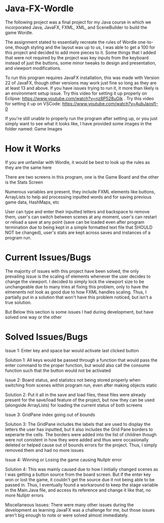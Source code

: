 # Java-FX-Wordle
The following project was a final project for my Java course in which we incorporated Java, JavaFX, FXML, XML, and SceneBuilder to build the game Wordle.

The assignment stated to essentially recreate the rules of Wordle one-to-one, though styling and the layout was up to us, I was able to get a 100 for this project and decided to add more pieces to it. Some things that I added that were not required by the project was key inputs from the keyboard instead of just the buttons, some minor tweaks to design and presentation, and viewport modifications.

To run this program requires JavaFX installation, this was made with Version 22 of JavaFX, though other versions may work just fine so long as they are at least 13 and above. If you have issues trying to run it, it more than likely is an environment setup issue. Try this video for setting it up properly on Eclipse: https://www.youtube.com/watch?v=nz8P528uGjk . Try this video for setting it up on VSCode: https://www.youtube.com/watch?v=AubJaosfI-0

If you're still unable to properly run the program after setting up, or you just simply want to see what it looks like, I have provided some images in the folder named: Game Images

# How it Works
If you are unfamilar with Wordle, it would be best to look up the rules as they are the same here

There are two screens in this program, one is the Game Board and the other is the Stats Screen

Numerous variables are present, they include FXML elements like buttons, ArrayLists to help aid processing inputted words and for saving previous game data, HashMaps, etc

User can type and enter their inputted letters and backspace to remove them, user's can switch between scenes at any moment, user's can restart or reload a save at any point (save can be loaded even after program termination due to being kept in a simple formatted text file that SHOULD NOT be changed), user's stats are kept across saves and instances of a program run.

# Current Issues/Bugs

The majority of issues with this project have been solved, the only prevailing issue is the scaling of elements whenever the user decides to change the viewport. I decided to simply lock the viewport size to be unchangeable due to many tries at fixing this problem, only to have the elmenents not look as good due to how FXML handles scaling. Thus, I partially put in a solution that won't have this problem noticed, but isn't a true solution.

But Below this section is some issues I had during development, but have solved one way or the other

# Solved Issues/Bugs

Issue 1: Enter key and space bar would activate last clicked button

Solution 1: All keys would be passed through a function that would pass the enter command to the proper function, but would also call the consume function such that the button would not be activated

Issue 2: Board status, and statistcs not being stored properly when switching from scenes within program run, even after making objects static

Solution 2: Put it all in the save and load files, these files were already present for the save/load feature of the project, but now they can be used (alongside ArrayLists) for loading the current status of both screens

Issue 3: GridPane index going out of bounds

Solution 3: The GridPane includes the labels that are used to display the letters the user has inputted, but it also includes the Grid Pane borders to seperarte the cells. The borders were added into the list of children though were not conistent in how they were added and thus were occasionally deleted or helped cause out of bounds errors for the project. Thus, I simply removed them and had no more issues

Issue 4: Winning or Losing the game causing Nullptr error

Solution 4: This was mainly caused due to how I initially changed scenes as I was getting a button source from the board screen. But if the enter key won or lost the game, it couldn't get the source due it not being able to be passed in. Thus, I eventually found a workaround to keep the stage variable in the Main.Java file, and access its reference and change it like that, no more Nullptr errors

Miscellaneous Issues: There were many other issues during the development as learning JavaFX was a challenge for me, but those issues aren't big enough to note or were solved almost immediately.
